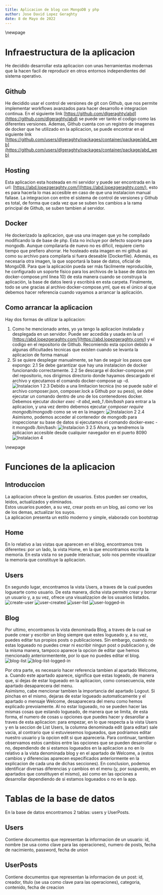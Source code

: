 ```yaml
---
title: Aplicacion de blog con MongoDB y php
author: Jose David Lopez Geraghty
date: 8 de Mayo de 2022
---
```

\newpage

# Infraestructura de la aplicacion
He decidido desarrollar esta aplicacion con unas herramientas modernas que la hacen facil de reproducir en otros entornos independientes del sistema operativo.

## Github
He decidido usar el control de versiones de git con Github, que nos permite implementar workflows avanzados para hacer desarrollo e integracion continua.
En el siguiente link [https://github.com/dlgeraghty/abd](https://github.com/dlgeraghty/abd) se puede ver tanto el codigo como las diferentes versiones.
Ademas, Github cuenta con un registro de imagenes de docker que he utilizado en la aplicacion, se puede encontrar en el siguiente link [https://github.com/users/dlgeraghty/packages/container/package/abd_web](https://github.com/users/dlgeraghty/packages/container/package/abd_web)

## Hosting
Esta aplicacion esta hosteada en mi servidor y puede ser encontrada en la url: [https://abd.lopezgeraghty.com/](https://abd.lopezgeraghty.com/), esto es para hacerla lo mas accesible en caso de que una instalacion manual fallase. La integracion con entre el sistema de control de versiones y Github es total, de forma que cada vez que se suben los cambios a la rama principal de Github, se suben tambien al servidor.

## Docker
He dockerizado la aplicacion, que usa una imagen que yo he compilado modificando la de base de php. Esta no incluye por defecto soporte para mongodb. Aunque compilararla de nuevo no es dificil, requiere cierto tiempo que prefiero ahorrar. He hosteado esta imagen en mi github asi como su archivo para compilarla si fuera deseable (Dockerfile).
Además, es necesaria otra imagen, la que soportará la base de datos, oficial de MongoDB.
Para que la aplicación pueda ser más fácilmente reproducible, he configurado un soporte físico para los archivos de la base de datos (en docker-compose.yml linea 10) de esta manera cuando se construya la aplicación, la base de datos leerá y escribirá en esta carpeta.
Finalmente, todo se une gracias al archivo docker-compose.yml, que es el único al que debemos hacer referencia cuando vayamos a arrancar la aplicación.

## Como arrancar la aplicacion
Hay dos formas de utilizar la aplicacion:
1. Como he mencionado antes, yo ya tengo la aplicacion instalada y desplegada en un servidor. Puede ser accedida y usada en la url [https://abd.lopezgeraghty.com/](https://abd.lopezgeraghty.com/) y el codigo en el repositorio de Github. Recomiendo esta opcion debido a algunas dificultades tecnicas que existen cuando se levanta la aplicacion de forma manual
2. Si se quiere desplegar manualmente, se han de seguir los pasos que expongo:
2.1 Se debe garantizar que hay una instalacion de docker funcionando correctamente.
2.2 Se descarga el docker-compose.yml del repositorio, nos dirigimos directorio donde hayamos descargado el archivo y ejecutamos el comando docker-compose up -d.
![Instalacion 1](images/docker-steps.jpg)
2.3 Debido a una limitacion tecnica (no se puede subir el archivo composer.json, composer.lock a Github por su peso), se debe ejecutar un comando dentro de uno de los contenedores docker. Debemos ejecutar *docker exec -it abd_web_1 /bin/bash* para entrar a la aplicacion, y una vez dentro debemos ejecutar *composer require mongodb/mongodb* como se ve en la imagen:
![Instalacion 2](images/docker-composer.jpg)
2.4 Asimismo, podemos acceder al contenedor de mongodb para inspeccionar su base de datos si ejecutamos el comando docker-exec -it mongodb /bin/bash:
![Instalacion 3](images/docker-mongo.jpg)
2.5 Ahora, ya tendremos la aplicacion accesible desde cualquier navegador en el puerto 8090
![Instalacion 4](images/docker-puerto.jpg)



\newpage
# Funciones de la aplicacion
## Introduccion
La aplicacion ofrece la gestion de usuarios. Estos pueden ser creados, leidos, actualizados y eliminados.  
Estos usuarios pueden, a su vez, crear posts en un blog, asi como ver los de los demas, actualizar los suyos.  
La aplicacion presenta un estilo moderno y simple, elaborado con bootstrap

## Home
En lo relativo a las vistas que aparecen en el blog, encontramos tres diferentes: por un lado, la vista Home, en la que encontramos escrita la memoria. En esta vista no se puede interactuar, solo nos permite visualizar la memoria que constituye la aplicacion.  

## Users
En segundo lugar, encontramos la vista Users, a traves de la cual puedes loguearte como usuario. De esta manera, dicha vista permite crear y borrar un usuario y, a su vez, ofrece una visualizacion de los usuarios listados. 
![create-user](images/create-user.jpg)
![user-created](images/user-created.jpg)
![user-list](images/user-list.jpg)
![user-logged-in](images/user-logged-in.jpg)

## Blog
Por ultimo, encontramos la vista denominada Blog, a traves de la cual se puede crear y escribir un blog siempre que estes logueado y, a su vez, puedes editar tus propios posts o publicaciones. Sin embargo, cuando no estas logueado no puedes crear ni escribir ningun post o publicacion y, de la misma manera, tampoco aparece la opcion de editar que hemos mencionado anteriormentente, por lo que no puedes editar el blog. 
![blog-list](images/blog-list.jpg)
![blog-list-logged-in](images/blog-list-logged.jpg)

Por otra parte, es necesario hacer referencia tambien al apartado Welcome, a. Cuando este apartado aparece, significa que estas logeado, de manera que, si dejas de estar logueado en la aplicacion, como consecuencia, este apartado desaparecera del menu.  
Asimismo, cabe mencionar tambien la importancia del apartado Logout. Si pinchas en el mismo, dejaras de estar logueado automaticamente y el apartado o mensaje Welcome, desaparecera del menu como hemos explicado prevoiamente. Al no estar logueado, no se pueden hacer las mismas cosas que estando logueado, de manera que se limita, de esta forma, el numero de cosas u opciones que puedes hacer y desarollar a traves de esta aplicacion: para empezar, en lo que respecta a la vista Users y en la seccion de List Users, la columna denominada edit (para editar) sale vacia, al contrario que si estuviesemos logueados, que podriamos editar nuestro usuario y la opcion edit si que apareceria. Para continuar, tambien observamos estos cambios entre las opciones que se pueden desarrollar o no, dependiendo de si estamos logueados en la aplicacion a no en lo relativo a la vista denominada blog y en el apartado de Welcome, a (estos cambios y diferencias aparecen especificados anteriormente en la explicacion de cada una de dichas secciones). En conclusion, podemos identificar diversas diferencias y cambios en el menu (y, por suspuesto, en apartados que constituyen el mismo), asi como en las opciones a desarrollar dependiendo de si estamos logueados o no en la app.

# Tablas de la base de datos  
En la base de datos encontramos 2 tablas: users y UserPosts.

## Users  
Contiene documentos que representan la informacion de un usuario: id, nombre (se usa como clave para las operaciones), numero de posts, fecha de nacimiento, password, fecha de union

## UserPosts  
Contiene documentos que representan la informacion de un post: id, creador, titulo (se usa como clave para las operaciones), categoria, contenido, fecha de creacion